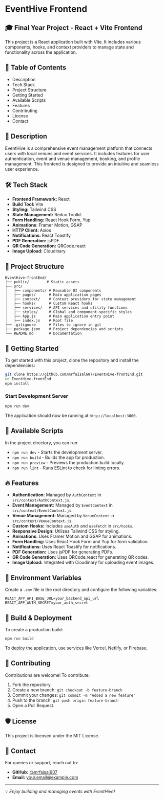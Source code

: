 # EventHive Frontend

## 🎓 Final Year Project - React + Vite Frontend
This project is a React application built with Vite. It includes various components, hooks, and context providers to manage state and functionality across the application.

## 📖 Table of Contents
- Description
- Tech Stack
- Project Structure
- Getting Started
- Available Scripts
- Features
- Contributing
- License
- Contact

## 📝 Description
EventHive is a comprehensive event management platform that connects users with local venues and event services. It includes features for user authentication, event and venue management, booking, and profile management. This frontend is designed to provide an intuitive and seamless user experience.

## 🛠 Tech Stack
- **Frontend Framework:** React
- **Build Tool:** Vite
- **Styling:** Tailwind CSS
- **State Management:** Redux Toolkit
- **Form Handling:** React Hook Form, Yup
- **Animations:** Framer Motion, GSAP
- **HTTP Client:** Axios
- **Notifications:** React Toastify
- **PDF Generation:** jsPDF
- **QR Code Generation:** QRCode.react
- **Image Upload:** Cloudinary

## 📂 Project Structure
```
EventHive-frontEnd/
├── public/        # Static assets
├── src/
│   ├── components/ # Reusable UI components
│   ├── pages/      # Main application pages
│   ├── context/    # Context providers for state management
│   ├── hooks/      # Custom React hooks
│   ├── services/   # API services and utility functions
│   ├── styles/     # Global and component-specific styles
│   ├── App.js      # Main application entry point
│   ├── index.js    # Root file
├── .gitignore      # Files to ignore in git
├── package.json    # Project dependencies and scripts
└── README.md       # Documentation
```

## 🚀 Getting Started
To get started with this project, clone the repository and install the dependencies:

```bash
git clone https://github.com/mrfaisal607/EventHive-frontEnd.git
cd EventHive-frontEnd
npm install
```

### Start Development Server
```bash
npm run dev
```
The application should now be running at `http://localhost:3000`.

## 📜 Available Scripts
In the project directory, you can run:

- `npm run dev` - Starts the development server.
- `npm run build` - Builds the app for production.
- `npm run preview` - Previews the production build locally.
- `npm run lint` - Runs ESLint to check for linting errors.

## 🔥 Features
- **Authentication:** Managed by `AuthContext` in `src/context/AuthContext.js`.
- **Event Management:** Managed by `EventContext` in `src/context/EventContext.js`.
- **Venue Management:** Managed by `VenueContext` in `src/context/VenueContext.js`.
- **Custom Hooks:** Includes `useAuth` and `useFetch` in `src/hooks`.
- **Responsive Design:** Utilizes Tailwind CSS for styling.
- **Animations:** Uses Framer Motion and GSAP for animations.
- **Form Handling:** Uses React Hook Form and Yup for form validation.
- **Notifications:** Uses React Toastify for notifications.
- **PDF Generation:** Uses jsPDF for generating PDFs.
- **QR Code Generation:** Uses QRCode.react for generating QR codes.
- **Image Upload:** Integrated with Cloudinary for uploading event images.

## 📜 Environment Variables
Create a `.env` file in the root directory and configure the following variables:
```env
REACT_APP_API_BASE_URL=your_backend_api_url
REACT_APP_AUTH_SECRET=your_auth_secret
```

## 🚀 Build & Deployment
To create a production build:
```bash
npm run build
```
To deploy the application, use services like Vercel, Netlify, or Firebase.

## 🤝 Contributing
Contributions are welcome! To contribute:
1. Fork the repository.
2. Create a new branch: `git checkout -b feature-branch`
3. Commit your changes: `git commit -m "Added a new feature"`
4. Push to the branch: `git push origin feature-branch`
5. Open a Pull Request.

## 🛡 License
This project is licensed under the MIT License.

## 📧 Contact
For queries or support, reach out to:
- **GitHub:** [@mrfaisal607](https://github.com/mrfaisal607)
- **Email:** your.email@example.com

---
💡 *Enjoy building and managing events with EventHive!*

